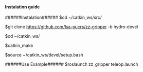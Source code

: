 #### Instalation guide ####


######Instalation######
$cd ~/catkin_ws/src/

$git clone https://github.com/lsa-pucrs/zz-gripper -b hydro-devel

$cd ~/catkin_ws/

$catkin_make

$source ~/catkin_ws/devel/setup.bash



######Use Example######
$roslaunch zz_gripper teleop.launch

